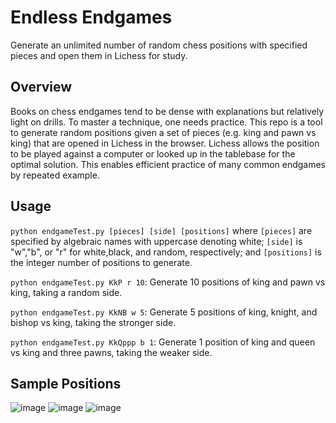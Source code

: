 # Endless Endgames
Generate an unlimited number of random chess positions with specified pieces and open them in Lichess for study.

## Overview
Books on chess endgames tend to be dense with explanations but relatively light on drills. To master a technique, one needs practice. This repo is a tool to generate random positions given a set of pieces (e.g. king and pawn vs king) that are opened in Lichess in the browser. Lichess allows the position to be played against a computer or looked up in the tablebase for the optimal solution. This enables efficient practice of many common endgames by repeated example.

## Usage
`python endgameTest.py [pieces] [side] [positions]` where `[pieces]` are specified by algebraic names with uppercase denoting white; `[side]` is "w","b", or "r" for white,black, and random, respectively; and `[positions]` is the integer number of positions to generate.

`python endgameTest.py KkP r 10`: Generate 10 positions of king and pawn vs king, taking a random side.

`python endgameTest.py KkNB w 5`: Generate 5 positions of king, knight, and bishop vs king, taking the stronger side.

`python endgameTest.py KkQppp b 1`: Generate 1 position of king and queen vs king and three pawns, taking the weaker side.

## Sample Positions
![image](https://github.com/user-attachments/assets/09e8bc8f-fb6b-403b-9709-39f6bb800e63)
![image](https://github.com/user-attachments/assets/d892fba3-07b7-4af7-b9ec-4ada8c8ac360)
![image](https://github.com/user-attachments/assets/6c1db955-7969-48b0-8674-81280debb515)

